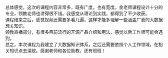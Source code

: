 总体感觉，这次的课程内容非常多，既有广度，也有宽度。金老师课程设计十分的专业，领教老师也讲得很不错。我感觉从理论到实践，都得到了不少收获。  
课程结束之后，感觉视频还需要多看几遍，这样才能多理解一些涵盖广袤的大数据想关知识。  
领教直播部分，有很多目前流行的开源产品介绍和用法，感觉以后工作很可能会遇到。  
总之，本次课程为我建立了大数据知识体系，之后还需要依照个人工作领域，在相关知识点去深挖。感谢老师和各位助教，还有班班！